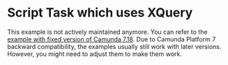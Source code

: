 # Script Task which uses XQuery

This example is not actively maintained anymore. You can refer to the [example with fixed version of Camunda 7.18](https://github.com/camunda/camunda-bpm-examples/blob/7.18/scripttask/xquery-scripttask).
Due to Camunda Platform 7 backward compatibility, the examples usually still work with later versions. However, you
might need to adjust them to make them work.